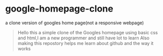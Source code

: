 # google-homepage-clone
a clone version of googles home page(not a responsive webpage)
>Hello this a simple clone of the Googles homepage using basic css and html,I am a new programmer and still have lot to learn
>Also making this repostory helps me learn about github and the way it works
